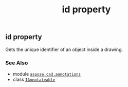 ﻿---
title: id property
second_title: Aspose.CAD for Python via .NET API References
description: 
type: docs
weight: 50
url: /python-net/aspose.cad.annotations/iannotateable/id/
is_root: false
---

## id property


Gets the unique identifier of an object inside a drawing.

### See Also
* module [`aspose.cad.annotations`](../../)
* class [`IAnnotateable`](/cad/python-net/aspose.cad.annotations/iannotateable)
